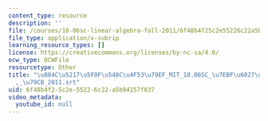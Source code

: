 ```yaml
---
content_type: resource
description: ''
file: /courses/18-06sc-linear-algebra-fall-2011/6f48b4f25c2e55226c22a5b94157f837_884c52175f0f548c4f5379ef_MIT_18.06SC_7ebf60274ee36570-_79cb_2011.srt
file_type: application/x-subrip
learning_resource_types: []
license: https://creativecommons.org/licenses/by-nc-sa/4.0/
ocw_type: OCWFile
resourcetype: Other
title: "\u884C\u5217\u5F0F\u548C\u4F53\u79EF_MIT_18.06SC_\u7EBF\u6027\u4EE3\u6570\
  ,_\u79CB_2011.srt"
uid: 6f48b4f2-5c2e-5522-6c22-a5b94157f837
video_metadata:
  youtube_id: null
---
```

